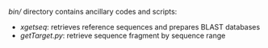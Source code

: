 *bin/* directory contains ancillary codes and scripts:
- *xgetseq*: retrieves reference sequences and prepares BLAST databases
- *getTarget.py*: retrieve sequence fragment by sequence range
